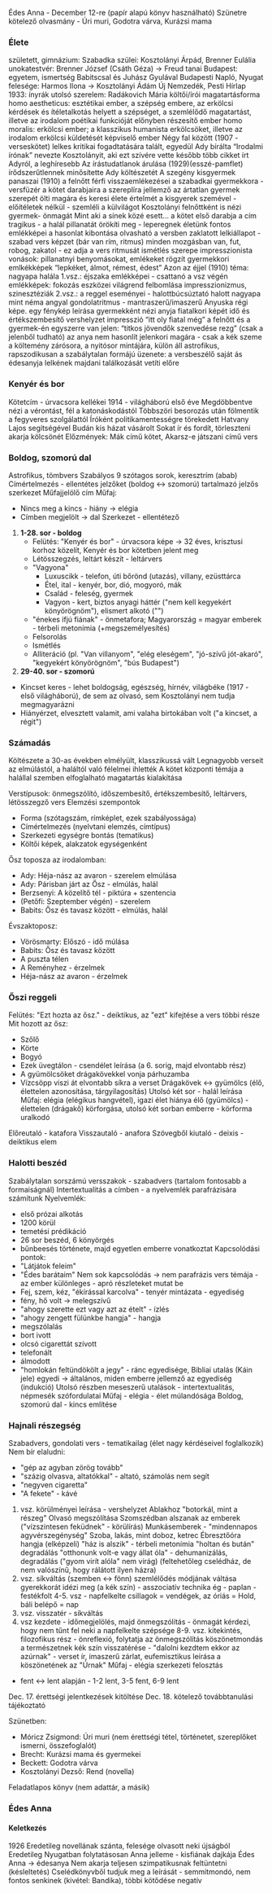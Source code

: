 Édes Anna - December 12-re (papír alapú könyv használható)
Szünetre kötelező olvasmány - Úri muri, Godotra várva, Kurázsi mama

### Élete
született, gimnázium: Szabadka
szülei: Kosztolányi Árpád, Brenner Eulália
unokatestvér: Brenner József (Csáth Géza) → Freud tanai
Budapest: egyetem, ismertség Babitscsal és Juhász Gyulával
Budapesti Napló, Nyugat
felesége: Harmos Ilona → Kosztolányi Ádám
Új Nemzedék, Pesti Hírlap
1933: ínyrák 
utolsó szerelem: Radákovich Mária
költői/írói magatartásforma
homo aestheticus: esztétikai ember, a szépség embere, az erkölcsi kérdések és ítéletalkotás helyett a szépséget, a szemlélődő magatartást, illetve az irodalom poétikai funkcióját előnyben részesítő ember
homo moralis: erkölcsi ember; a klasszikus humanista erkölcsöket, illetve az irodalom erkölcsi küldetését képviselő ember
Négy fal között (1907 - verseskötet)
lelkes kritikai fogadtatására talált, egyedül Ady bírálta
“Irodalmi írónak” nevezte Kosztolányit, aki ezt szívére vette
később több cikket írt Adyról, a leghíresebb Az írástudatlanok árulása (1929)(esszé-pamflet)
írődszerűtlennek minősítette Ady költészetét
A szegény kisgyermek panaszai (1910)
a felnőtt férfi visszaemlékezései a szabadkai gyermekkora - versfüzér
a kötet darabjaira a szereplíra jellemző
az ártatlan gyermek szerepét ölti magára és keresi élete értelmét
a kisgyerek szemével - előítéletek nélkül - szemléli a külvilágot
Kosztolányi felnőttként is nézi gyermek- önmagát
Mint aki a sínek közé esett…
a kötet első darabja
a cím tragikus - a halál pillanatát örökíti meg - leperegnek életünk fontos emlékképei
a hasonlat kibontása olvasható a versben
zaklatott lelkiállapot - szabad vers képzet (bár van rím, ritmus)
minden mozgásban van, fut, robog, zakatol - ez adja a vers ritmusát
ismétlés szerepe
impresszionista vonások: pillanatnyi benyomásokat, emlékeket rögzít
gyermekkori emlkékképek “lepkéket, álmot, rémest, édest”
Azon az éjjel (1910)
téma: nagyapa halála
1.vsz.: éjszaka emlékképei - csattanó a vsz végén
emlékképek: fokozás eszközei
világrend felbomlása
impresszionizmus, szinesztéziák
2.vsz.: a reggel eseményei - halottbúcsúztató
halott nagyapa mint néma angyal
gondolatritmus - mantraszerű/imaszerű
Anyuska régi képe.
egy fénykép leírása
gyermekként nézi anyja fiatalkori képét
idő és értékszembesítő vershelyzet
impresszió “itt oly fiatal még”
a felnőtt és a gyermek-én egyszerre van jelen: “titkos jövendők szenvedése rezg” (csak a jelenből tudható)
az anya nem hasonlít jelenkori magára - csak a kék szeme
a költemény zárósora, a nyitósor mintájára, külön áll
astrofikus, rapszodikusan a szabálytalan formájú
üzenete: a versbeszélő saját ás édesanyja lelkének majdani találkozását vetíti előre
### Kenyér és bor
Kötetcím - úrvacsora kellékei
1914 - világháború első éve
Megdöbbentve nézi a vérontást, fél a katonáskodástól
Többszöri besorozás után fölmentik a fegyveres szolgálattól
Íróként politikamentességre törekedett
Hatvany Lajos segítségével Budán kis házat vásárolt
Sokat ír és fordít, törleszteni akarja kölcsönét
Előzmények: Mák című kötet, Akarsz-e játszani című vers
### Boldog, szomorú dal
Astrofikus, tömbvers
Szabályos 9 szótagos sorok, keresztrím (abab)
Címértelmezés - ellentétes jelzőket (boldog <-> szomorú) tartalmazó jelzős szerkezet
Műfajjelölő cím
Műfaj:
- Nincs meg a kincs - hiány -> elégia
- Címben megjelölt -> dal
Szerkezet - ellentétező
1. **1-28. sor - boldog**
   - Felütés: "Kenyér és bor" - úrvacsora képe -> 32 éves, krisztusi korhoz közelít, Kenyér és bor kötetben jelent meg
   - Létösszegzés, leltárt készít - leltárvers
   - "Vagyona"
	   - Luxuscikk - telefon, úti bőrönd (utazás), villany, ezüsttárca
	   - Étel, ital - kenyér, bor, dió, mogyoró, mák
	   - Család - feleség, gyermek
	   - Vagyon - kert, biztos anyagi háttér ("nem kell kegyekért könyörögnöm"), elismert alkotó ("")
   - "énekes ifjú fiának" - önmetafora; Magyarország = magyar emberek - térbeli metonímia (+megszemélyesítés)
   - Felsorolás
   - Ismétlés
   - Alliteráció (pl. "Van villanyom", "elég eleségem", "jó-szívű jót-akaró", "kegyekért könyörögnöm", "bús Budapest")
2. **29-40. sor - szomorú**
- Kincset keres - lehet boldogság, egészség, hírnév, világbéke (1917 - első világháború), de sem az olvasó, sem Kosztolányi nem tudja megmagyarázni
- Hiányérzet, elvesztett valamit, ami valaha birtokában volt ("a kincset, a régit")
### Számadás
Költészete a 30-as években elmélyült, klasszikussá vált
Legnagyobb verseit az elmúlástól, a haláltól való félelmei ihlették
A kötet központi témája a halállal szemben elfoglalható magatartás kialakítása




Verstípusok: önmegszólító, időszembesítő, értékszembesítő, leltárvers, létösszegző vers
Elemzési szempontok
- Forma (szótagszám, rímképlet, ezek szabályossága)
- Címértelmezés (nyelvtani elemzés, címtípus)
- Szerkezeti egységre bontás (tematikus)
- Költői képek, alakzatok egységenként

Ősz toposza az irodalomban:
- Ady: Héja-nász az avaron - szerelem elmúlása
- Ady: Párisban járt az Ősz - elmúlás, halál
- Berzsenyi: A közelítő tél - piktúra + szentencia 
- (Petőfi: Szeptember végén) - szerelem
- Babits: Ősz és tavasz között - elmúlás, halál

Évszaktoposz:
- Vörösmarty: Előszó - idő múlása
- Babits: Ősz és tavasz között
- A puszta télen
- A Reményhez - érzelmek
- Héja-nász az avaron - érzelmek
### Őszi reggeli
Felütés: "Ezt hozta az ősz." - deiktikus, az "ezt" kifejtése a vers többi része
Mit hozott az ősz:
- Szőlő
- Körte
- Bogyó
- Ezek üvegtálon - csendélet leírása (a 6. sorig, majd elvontabb rész)
- A gyümölcsöket drágakövekkel vonja párhuzamba
- Vízcsöpp viszi át elvontabb síkra a verset
Drágakövek <-> gyümölcs (élő, élettelen azonosítása, tárgyilagosítás)
Utolsó két sor - halál leírása
Műfaj: elégia (elégikus hangvétel), igazi élet hiánya
élő (gyümölcs) - élettelen (drágakő) körforgása, utolsó két sorban emberre - körforma uralkodó

Előreutaló - katafora
Visszautaló - anafora
Szövegből kiutaló - deixis - deiktikus elem
### Halotti beszéd
Szabálytalan sorszámú versszakok - szabadvers (tartalom fontosabb a formaiságnál)
Intertextualitás a címben - a nyelvemlék parafrázisára számítunk
Nyelvemlék:
- első prózai alkotás
- 1200 körül
- temetési prédikáció
- 26 sor beszéd, 6 könyörgés
- bűnbeesés története, majd egyetlen emberre vonatkoztat
Kapcsolódási pontok:
- "Látjátok feleim"
- "Édes barátaim"
Nem sok kapcsolódás -> nem parafrázis
vers témája - az ember különleges - apró részleteket mutat be
- Fej, szem, kéz, "ékírással karcolva" - tenyér mintázata - egyediség
- fény, hő volt -> melegszívű
- "ahogy szerette ezt vagy azt az ételt" - ízlés
- "ahogy zengett fülünkbe hangja" - hangja
- megszólalás
- bort ivott
- olcsó cigarettát szívott
- telefonált
- álmodott
- "homlokán feltündökölt a jegy" - ránc egyedisége, Bibliai utalás (Káin jele)
egyedi -> általános, miden emberre jellemző az egyediség (indukció)
Utolsó részben meseszerű utalások - intertextualitás, népmesék szófordulatai
Műfaj - elégia - élet múlandósága
Boldog, szomorú dal - kincs említése
### Hajnali részegség
Szabadvers, gondolati vers - tematikailag (élet nagy kérdéseivel foglalkozik)
Nem bír elaludni:
- "gép az agyban zörög tovább"
- "százig olvasva, altatókkal" - altató, számolás nem segít
- "negyven cigaretta"
- "A fekete" - kávé
1. vsz. körülményei leírása - vershelyzet
Ablakhoz "botorkál, mint a részeg"
Olvasó megszólítása
Szomszédban alszanak az emberek ("vízszintesen feküdnek" - körülírás)
Munkásemberek - "mindennapos agyvérszegénység"
Szoba, lakás, mint doboz, ketrec
Ébresztőóra hangja (elképzeli)
"ház is alszik" - térbeli metonímia
"holtan és bután" degradálás
"otthonunk volt-e vagy állat óla" - dehumanizálás, degradálás ("gyom virít alóla" nem virág)
(feltehetőleg cselédház, de nem valószínű, hogy rálátott ilyen házra)
3. vsz. síkváltás (szemben <-> fönn) szemlélődés módjának váltása
gyerekkorát idézi meg (a kék szín) - asszociatív technika
ég - paplan - festékfolt
4-5. vsz - napfelkelte
csillagok = vendégek, az óriás = Hold, báli belépő = nap
6. vsz. visszatér - síkváltás
7. vsz kezdete - időmegjelölés, majd önmegszólítás - önmagát kérdezi, hogy nem tűnt fel neki a napfelkelte szépsége
8-9. vsz. kitekintés, filozofikus rész - önreflexió, folytatja az önmegszólítás
köszönetmondás a természetnek
kék szín visszatérése - "dalolni kezdtem ekkor az azúrnak" - verset ír, imaszerű zárlat, eufemisztikus leírása a köszönetének az "Úrnak"
Műfaj - elégia
szerkezeti felosztás
- fent <-> lent alapján - 1-2 lent, 3-5 fent, 6-9 lent

Dec. 17. érettségi jelentkezések kitöltése
Dec. 18. kötelező továbbtanulási tájékoztató

Szünetben:
- Móricz Zsigmond: Úri muri (nem érettségi tétel, történetet, szereplőket ismerni, összefoglalót)
- Brecht: Kurázsi mama és gyermekei
- Beckett: Godotra várva
- Kosztolányi Dezső: Rend (novella)

Feladatlapos könyv (nem adattár, a másik)

### Édes Anna
#### Keletkezés
1926
Eredetileg novellának szánta, felesége olvasott neki újságból
Eredetileg Nyugatban folytatásosan
Anna jelleme - kisfiának dajkája
Édes Anna -> édesanya
Nem akarja teljesen szimpatikusnak feltüntetni (késleltetés)
Cselédkönyvből tudjuk meg a leírását - semmitmondó, nem fontos senkinek (kivétel: Bandika), többi kötődése negatív